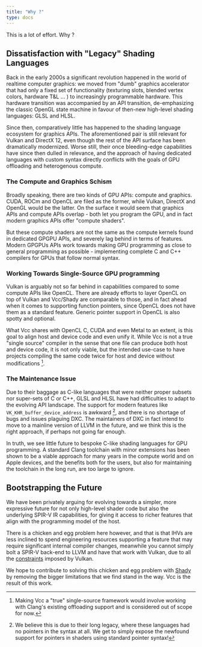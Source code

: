 ```yaml
---
title: "Why ?"
type: docs
---
```


This is a lot of effort. Why ?

## Dissatisfaction with "Legacy" Shading Languages

Back in the early 2000s a significant revolution happened in the world of realtime computer graphics: we moved from "dumb" graphics accelerator that had only a fixed set of functionality (texturing slots, blended vertex colors, hardware T&L ... ) to increasingly programmable hardware. This hardware transition was accompanied by an API transition, de-emphasizing the classic OpenGL state machine in favour of then-new high-level shading languages: GLSL and HLSL.

Since then, comparatively little has happened to the shading language ecosystem for graphics APIs. The aforementioned pair is still relevant for Vulkan and DirectX 12, even though the rest of the API surface has been dramatically modernized. Worse still, their once bleeding-edge capabilities have since then dulled in relevance, and the approach of having dedicated languages with custom syntax directly conflicts with the goals of GPU offloading and heterogenous compute.

### The Compute and Graphics Schism

Broadly speaking, there are two kinds of GPU APIs: compute and graphics. CUDA, ROCm and OpenCL are filed as the former, while Vulkan, DirectX and OpenGL would be the latter.  On the surface it would seem that graphics APIs and compute APIs overlap - both let you program the GPU, and in fact modern graphics APIs offer "compute shaders".

But these compute shaders are not the same as the compute kernels found in dedicated GPGPU APIs, and severely lag behind in terms of features. Modern GPGPUs APIs work towards making GPU programming as close to general programming as possible - implementing complete C and C++ compilers for GPUs that follow normal syntax.

### Working Towards Single-Source GPU programming

Vulkan is arguably not so far behind in capabilities compared to some compute APIs like OpenCL. There are already efforts to layer OpenCL on top of Vulkan and Vcc/Shady are comparable to those, and in fact ahead when it comes to supporting function pointers, since OpenCL does not have them as a standard feature. Generic pointer support in OpenCL is also spotty and optional.

What Vcc shares with OpenCL C, CUDA and even Metal to an extent, is this goal to align host and device code and even unify it. While Vcc is not a true "single source" compiler in the sense that one file can produce both host and device code, it is not only viable, but the intended use-case to have projects compiling the same code twice for host and device without modifications [^vcc_single_source].

[^vcc_single_source]: Making Vcc a "true" single-source framework would involve working with Clang's existing offloading support and is considered out of scope for now.

### The Maintenance Issue

Due to their baggage as C-like languages that were neither proper subsets nor super-sets of C or C++, GLSL and HLSL have had difficulties to adapt to the evolving API landscape. The support for modern features like `VK_KHR_buffer_device_address` is awkward [^awkward], and there is no shortage of bugs and issues plaguing DXC. The maintainers of DXC in fact intend to move to a mainline version of LLVM in the future, and we think this is the right approach, if perhaps not going far enough.

[^awkward]: We believe this is due to their long legacy, where these languages had no pointers in the syntax at all. We get to simply expose the newfound support for pointers in shaders using standard pointer syntax!

In truth, we see little future to bespoke C-like shading languages for GPU programming. A standard Clang toolchain with minor extensions has been shown to be a viable approach for many years in the compute world and on Apple devices, and the benefits both for the users, but also for maintaining the toolchain in the long run, are too large to ignore.

## Bootstrapping the Future

We have been privately arguing for evolving towards a simpler, more expressive future for not only high-level shader code but also the underlying SPIR-V IR capabilities, for giving it access to richer features that align with the programming model of the host.

There is a chicken and egg problem here however, and that is that IHVs are less inclined to spend engineering resources supporting a feature that may require significant internal compiler changes, meanwhile you cannot simply bolt a SPIR-V back-end to LLVM and have that work with Vulkan, due to all the [constraints](https://xol.io/blah/the-trouble-with-spirv/) imposed by Vulkan.

We hope to contribute to solving this chicken and egg problem with [Shady](/how) by removing the bigger limitations that we find stand in the way. Vcc is the result of this work.

